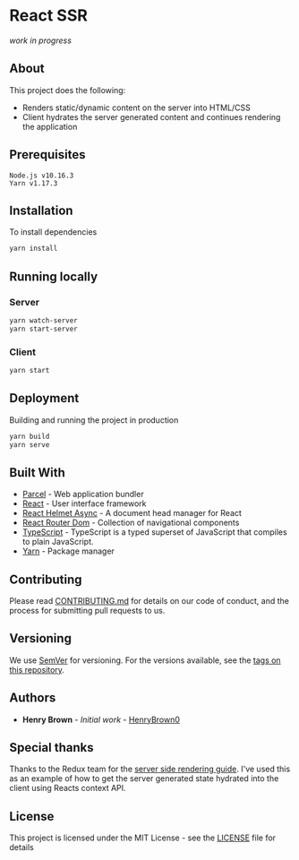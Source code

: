 # React SSR

*work in progress*

## About

This project does the following:
- Renders static/dynamic content on the server into HTML/CSS
- Client hydrates the server generated content and continues rendering the
application

## Prerequisites

```
Node.js v10.16.3
Yarn v1.17.3
```

## Installation

To install dependencies
```sh
yarn install
```

## Running locally

### Server

```sh
yarn watch-server
yarn start-server
```

### Client

```sh
yarn start
```

## Deployment

Building and running the project in production
```sh
yarn build
yarn serve
```

## Built With

* [Parcel](https://parceljs.org/) - Web application bundler
* [React](https://reactjs.org/) - User interface framework
* [React Helmet Async](https://github.com/staylor/react-helmet-async) - A document head manager for React
* [React Router Dom](https://reacttraining.com/react-router/) - Collection of navigational components
* [TypeScript](https://www.typescriptlang.org/) - TypeScript is a typed superset of JavaScript that compiles to plain JavaScript.
* [Yarn](https://yarnpkg.com) - Package manager

## Contributing

Please read [CONTRIBUTING.md](https://gist.github.com/react-ssr/) for details
on our code of conduct, and the process for submitting pull requests to us.

## Versioning

We use [SemVer](http://semver.org/) for versioning. For the versions available,
see the
[tags on this repository](https://github.com/HenryBrown0/react-ssr/tags). 

## Authors

* **Henry Brown** - *Initial work* - 
[HenryBrown0](https://github.com/HenryBrown0)

## Special thanks

Thanks to the Redux team for the [server side rendering guide](https://redux.js.org/recipes/server-rendering).
I've used this as an example of how to get the server generated state hydrated
into the client using Reacts context API.

## License

This project is licensed under the MIT License - see the
[LICENSE](https://github.com/HenryBrown0/react-ssr/blob/master/LICENSE.md) file for details
